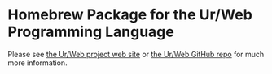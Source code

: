 # Homebrew Package for the Ur/Web Programming Language

Please see [the Ur/Web project web site](http://www.impredicative.com/ur/) or [the Ur/Web GitHub repo](/urweb/urweb) for much more information.
